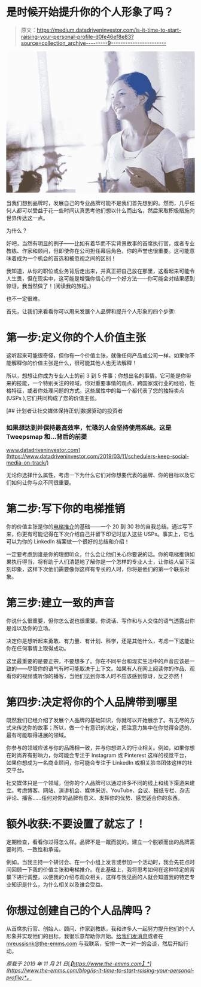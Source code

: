 # 是时候开始提升你的个人形象了吗？

> 原文：<https://medium.datadriveninvestor.com/is-it-time-to-start-raising-your-personal-profile-d0fe46ef8e83?source=collection_archive---------9----------------------->

![](img/ffcb5e3f6a448fb9f15b6404c8f4e00a.png)

当我们想到品牌时，发展自己的专业品牌可能不是我们首先想到的。然而，几乎任何人都可以受益于花一些时间认真思考他们想以什么而出名，然后采取积极措施向世界传达这一点。

为什么？

好吧，当然有明显的例子——比如有着华而不实背景故事的首席执行官，或者专业教练、作家和顾问，但即使你在公司担任幕后角色，你的声誉也很重要。这可能意味着成为一个机会的首选和被忽视之间的区别！

我知道，从你的职位或业务背后走出来，并真正把自己放在那里，这看起来可能令人生畏，但在现实中，这可能是增强你信心的一个好方法——你可能会对结果感到惊讶。我当然做了！(阅读我的旅程。)

也不一定很难。

首先，让我们来看看你可以用来发展个人品牌和提升个人形象的四个步骤:

# 第一步:定义你的个人价值主张

这听起来可能很奇怪，但你有一个价值主张，就像任何产品或公司一样。如果你不能解释你的价值主张是什么，很可能其他人也无法解释！

所以，想想让你成为专业人士的前 3 到 5 件事；你想出名的事情。它可能是你带来的技能，一个特别关注的领域，你对重要事情的观点，跨国家或行业的经验，性格特征，或者你处理问题的方式。这些属性中的每一个都代表了您的独特卖点(USPs ),它们共同构成了您的价值主张。

[](https://www.datadriveninvestor.com/2019/03/11/schedulers-keep-social-media-on-track/) [## 计划者让社交媒体保持正轨|数据驱动的投资者

### 如果想达到并保持最高效率，忙碌的人会坚持使用系统。这是 Tweepsmap 和…背后的前提

www.datadriveninvestor.com](https://www.datadriveninvestor.com/2019/03/11/schedulers-keep-social-media-on-track/) 

无论你选择什么属性，考虑一下为什么它们对你想要代表的品牌、你的目标以及它们如何让你与众不同很重要。

# 第二步:写下你的电梯推销

你的价值主张是你的[电梯推介](https://www.the-emms.com/blog/the-secret-to-a-captivating-elevator-pitch)的基础——一个 20 到 30 秒的自我总结。通过写下来，你更有可能记得在下次介绍自己并留下印记时加入这些 USPs。事实上，它也可以为你的 LinkedIn 档案做一个很好的总结和介绍！

一定要考虑到谁是你的理想听众，什么会让他们关心你要说的话。你的电梯推销如果执行得当，将有助于人们清楚地了解你是一个怎样的专业人士，让你给人留下深刻印象，这样下次他们需要像你这样有专长的人时，你将是他们的第一个联系对象。

# 第三步:建立一致的声音

你说什么很重要，但你怎么说也很重要。你说话、写作和与人交往的语气透露出你是谁以及你的立场。

决定你是想听起来勇敢、有力量、有计划、科学，还是其他什么，考虑一下这能让你在任何事情上取得成功。

这里最重要的是要正宗，不要想多了。你在不同平台和现实生活中的声音应该是一致的——尽管你的语气有时可能取决于上下文。如果有人在网上阅读你的作品、观看你的视频或听你的播客，当他们见到你本人时不应该感到惊讶，反之亦然！

# 第四步:决定将你的个人品牌带到哪里

既然我们已经介绍了发展个人品牌的基础知识，你就可以开始展示了。有无尽的方式来传达你的故事；所以，做一个有意识的决定，把注意力集中在你觉得合适的、最有可能取得进展的领域。

你参与的领域应该与你的品牌相一致，并与你想进入的行业相关。例如，如果你想在时尚界有影响力，你可能会专注于 Instagram 或 Pinterest 这样的视觉平台，如果你想成为一名商业顾问，你可能会专注于 LinkedIn 或相关脸书团体这样的社交平台。

社交媒体只是一个领域，但你的个人品牌可以通过许多不同的线上和线下渠道来建立。考虑博客、网站、演讲机会、媒体采访、YouTube、会议、报纸专栏、杂志评论、播客……任何对你的品牌有意义、发挥你的优势、感觉适合你的东西。

# 额外收获:不要设置了就忘了！

定期检查，看看你过得怎么样。品牌不是一蹴而就的。建立一个脱颖而出的品牌需要时间、一致性和承诺。

例如，当我主持一个研讨会、在一个小组上发言或参加一个活动时，我会先花点时间回顾一下我的价值主张和电梯推介。在此基础上，我将思考如何在这种特定的背景下进行调整，以便我的介绍与观众相关，这样与我见面的人就会知道我的特定专业知识是什么，为什么相关以及谁会受益。

# 你想过创建自己的个人品牌吗？

从首席执行官、创始人、顾问、作家到教练，我和许多人一起努力提升他们的个人形象并实现他们的目标，我很乐意帮助你开始。[给我们发消息](https://www.the-emms.com/contact-us)或者在 mreussisnk@the-emms.com 与我联系，安排一次一对一的会谈，然后开始行动。

*原载于 2019 年 11 月 21 日*[*【https://www.the-emms.com】*](https://www.the-emms.com/blog/is-it-time-to-start-raising-your-personal-profile)*。*